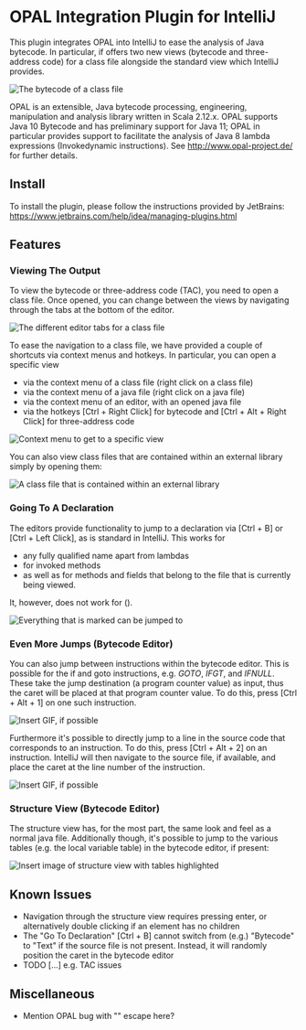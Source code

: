# OPAL Integration Plugin for IntelliJ

This plugin integrates OPAL into IntelliJ to ease the analysis of Java bytecode. In particular, 
if offers two new views (bytecode and three-address code) for a class file alongside the standard view which IntelliJ provides.

![The bytecode of a class file](path/to/your/img.png)

OPAL is an extensible, Java bytecode processing, engineering, manipulation and analysis library written in Scala 2.12.x. 
OPAL supports Java 10 Bytecode and has preliminary support for Java 11; OPAL in particular provides support to facilitate 
the analysis of Java 8 lambda expressions (Invokedynamic instructions). See http://www.opal-project.de/ for further details.

## Install

To install the plugin, please follow the instructions provided by JetBrains: 
https://www.jetbrains.com/help/idea/managing-plugins.html

## Features

### Viewing The Output

To view the bytecode or three-address code (TAC), you need to open a class file. Once opened, you can change between the views 
by navigating through the tabs at the bottom of the editor.

![The different editor tabs for a class file](path/to/your/img.png)

To ease the navigation to a class file, we have provided a couple of shortcuts via context menus and hotkeys. In particular,
you can open a specific view

- via the context menu of a class file (right click on a class file)
- via the context menu of a java file (right click on a java file)
- via the context menu of an editor, with an opened java file
- via the hotkeys [Ctrl + Right Click] for bytecode and [Ctrl + Alt + Right Click] for three-address code

![Context menu to get to a specific view](path/to/your/img.png)

You can also view class files that are contained within an external library simply by opening them:

![A class file that is contained within an external library](path/to/your/img.png)

### Going To A Declaration

The editors provide functionality to jump to a declaration via [Ctrl + B] or [Ctrl + Left Click], as is standard in IntelliJ.
This works for 

- any fully qualified name apart from lambdas
- for invoked methods
- as well as for methods and fields  that belong to the file that is currently being viewed. 

It, however, does not work for <clinit>().

![Everything that is marked can be jumped to](path/to/your/img.png)

### Even More Jumps (Bytecode Editor)

You can also jump between instructions within the bytecode editor. This is possible for the if and goto instructions, 
e.g. *GOTO*, *IFGT*, and *IFNULL*. These take the jump destination (a program counter value) as input, 
thus the caret will be placed at that program counter value. To do this, press [Ctrl + Alt + 1] on one such instruction.

![Insert GIF, if possible](path/to/your/img.png)

Furthermore it's possible to directly jump to a line in the source code that corresponds to an instruction. To do this,
press [Ctrl + Alt + 2] on an instruction. IntelliJ will then navigate to the source file, if available, and place the caret
at the line number of the instruction.

![Insert GIF, if possible](path/to/your/img.png)


### Structure View (Bytecode Editor)

The structure view has, for the most part, the same look and feel as a normal java file. Additionally though, 
it's possible to jump to the various tables (e.g. the local variable table) in the bytecode editor, if present:

![Insert image of structure view with tables highlighted](path/to/your/img.png)

## Known Issues

- Navigation through the structure view requires pressing enter, or alternatively double clicking if an element has no children
- The "Go To Declaration" [Ctrl + B] cannot switch from (e.g.) "Bytecode" to "Text" if the source file is not present. Instead, it will randomly position the caret in the bytecode editor
- TODO [...] e.g. TAC issues

## Miscellaneous

- Mention OPAL bug with "\" escape here?